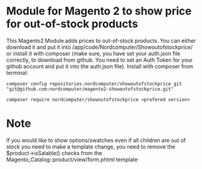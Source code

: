 # Module for Magento 2 to show price for out-of-stock products
This Magento2 Module adds prices to out-of-stock products. You can either download it and put it into /app/code/Nordcomputer/Showoutofstockprice/ or install it with composer (make sure, you have set your auth.json file correctly, to download from github. You need to set an Auth Token for your github account and put it into the auth.json file).
Install with composer from terminal:

`composer config repositories.nordcomputer/showoutofstockprice git "git@github.com:nordcomputer/magento2-showoutofstockprice.git"`

`composer require nordcomputer/showoutofstockprice <prefered version>`


# Note
If you would like to show options/swatches even if all children are out of stock you need to make a template change, you need to remove the $product->isSalable() checks from the Magento_Catalog::product/view/form.phtml template
